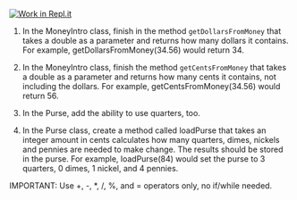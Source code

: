 [![Work in Repl.it](https://classroom.github.com/assets/work-in-replit-14baed9a392b3a25080506f3b7b6d57f295ec2978f6f33ec97e36a161684cbe9.svg)](https://classroom.github.com/online_ide?assignment_repo_id=3421740&assignment_repo_type=AssignmentRepo)
1.	In the MoneyIntro class, finish in the method  ```getDollarsFromMoney``` that takes a double as a parameter and returns how many dollars it contains.  For example, getDollarsFromMoney(34.56) would return 34.


2.	In the MoneyIntro class, finish the method  ```getCentsFromMoney``` that takes a double as a parameter and returns how many cents it contains, not including the dollars.  For example, getCentsFromMoney(34.56) would return 56.


3.	In the Purse, add the ability to use quarters, too. 

4.	In the Purse class, create a method called loadPurse that takes an integer amount in cents calculates how many quarters, dimes, nickels and pennies are needed to make change.  The results should be stored in the purse.  For example, loadPurse(84) would set the purse to 3 quarters, 0 dimes, 1 nickel, and 4 pennies.  

IMPORTANT: Use +, -, *, /, %, and = operators only, no if/while needed. 
